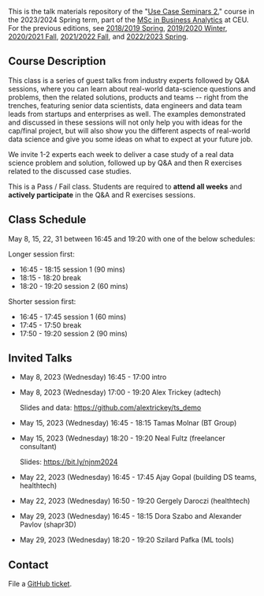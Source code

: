 This is the talk materials repository of the "[Use Case Seminars 2.](https://courses.ceu.edu/courses/2023-2024/use-case-seminars-2)" course in the 2023/2024 Spring term, part of the [MSc in Business Analytics](https://courses.ceu.edu/programs/ms/master-science-business-analytics) at CEU. For the previous editions, see [2018/2019 Spring](https://github.com/daroczig/CEU-use-case-seminars/tree/2019-spring), [2019/2020 Winter](https://github.com/daroczig/CEU-use-case-seminars/tree/2020-winter), [2020/2021 Fall](https://github.com/daroczig/CEU-use-case-seminars/tree/2021-fall), [2021/2022 Fall](https://github.com/daroczig/CEU-use-case-seminars/tree/2022-fall), and [2022/2023 Spring](https://github.com/daroczig/CEU-use-case-seminars/tree/2023-spring).

## Course Description

This class is a series of guest talks from industry experts followed by Q&A sessions, where you can learn about real-world data-science questions and problems, then the related solutions, products and teams -- right from the trenches, featuring senior data scientists, data engineers and data team leads from startups and enterprises as well. The examples demonstrated and discussed in these sessions will not only help you with ideas for the cap/final project, but will also show you the different aspects of real-world data science and give you some ideas on what to expect at your future job.

We invite 1-2 experts each week to deliver a case study of a real data science problem and solution, followed up by Q&A and then R exercises related to the discussed case studies.

This is a Pass / Fail class. Students are required to **attend all weeks** and **actively participate** in the Q&A and R exercises sessions.

## Class Schedule

May 8, 15, 22, 31 between 16:45 and 19:20 with one of the below schedules:

Longer session first:

* 16:45 - 18:15 session 1 (90 mins)
* 18:15 - 18:20 break
* 18:20 - 19:20 session 2 (60 mins)

Shorter session first:

* 16:45 - 17:45 session 1 (60 mins)
* 17:45 - 17:50 break
* 17:50 - 19:20 session 2 (90 mins)

## Invited Talks

* May 8, 2023 (Wednesday) 16:45 - 17:00 intro
* May 8, 2023 (Wednesday) 17:00 - 19:20 Alex Trickey (adtech)

    Slides and data: https://github.com/alextrickey/ts_demo

* May 15, 2023 (Wednesday) 16:45 - 18:15 Tamas Molnar (BT Group)
* May 15, 2023 (Wednesday) 18:20 - 19:20 Neal Fultz (freelancer consultant)

    Slides: https://bit.ly/njnm2024

* May 22, 2023 (Wednesday) 16:45 - 17:45 Ajay Gopal (building DS teams, healthtech)
* May 22, 2023 (Wednesday) 16:50 - 19:20 Gergely Daroczi (healthtech)

* May 29, 2023 (Wednesday) 16:45 - 18:15 Dora Szabo and Alexander Pavlov (shapr3D)
* May 29, 2023 (Wednesday) 18:20 - 19:20 Szilard Pafka (ML tools)

## Contact

File a [GitHub ticket](https://github.com/daroczig/CEU-use-case-seminars/issues).

